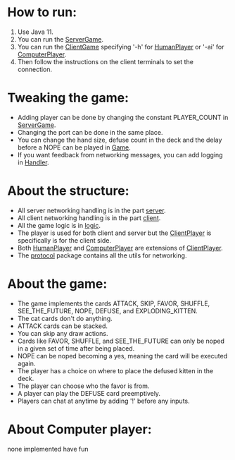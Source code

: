 # How to run:
1) Use Java 11.
2) You can run the [ServerGame](./src/networking/server/ServerGame.java). 
3) You can run the [ClientGame](./src/networking/client/ClientGame.java) specifying '-h' for [HumanPlayer](./src/logic/utils/players/HumanPlayer.java) or '-ai' for [ComputerPlayer](./src/logic/utils/players/ComputerPlayer.java).
4) Then follow the instructions on the client terminals to set the connection.

# Tweaking the game:
- Adding player can be done by changing the constant PLAYER_COUNT in [ServerGame](./src/networking/server/ServerGame.java).
- Changing the port can be done in the same place.
- You can change the hand size, defuse count in the deck and the delay before a NOPE can be played in [Game](./src/logic/Game.java).
- If you want feedback from networking messages, you can add logging in [Handler](./src/networking/protocol/Handler.java). 

# About the structure:
- All server networking handling is in the part [server](./src/networking/server).
- All client networking handling is in the part [client](./src/networking/client).
- All the game logic is in [logic](./src/logic).
- The player is used for both client and server but the [ClientPlayer](./src/logic/utils/players/ClientPlayer.java) is specifically is for the client side. 
- Both [HumanPlayer](./src/logic/utils/players/HumanPlayer.java) and [ComputerPlayer](./src/logic/utils/players/ComputerPlayer.java) are extensions of [ClientPlayer](./src/logic/utils/players/ClientPlayer.java).
- The [protocol](./src/networking/protocol) package contains all the utils for networking.

# About the game:
- The game implements the cards ATTACK, SKIP, FAVOR, SHUFFLE, SEE_THE_FUTURE, NOPE, DEFUSE, and EXPLODING_KITTEN.
- The cat cards don't do anything.
- ATTACK cards can be stacked.
- You can skip any draw actions.
- Cards like FAVOR, SHUFFLE, and SEE_THE_FUTURE can only be noped in a given set of time after being placed. 
- NOPE can be noped becoming a yes, meaning the card will be executed again.
- The player has a choice on where to place the defused kitten in the deck.
- The player can choose who the favor is from. 
- A player can play the DEFUSE card preemptively.
- Players can chat at anytime by adding '!' before any inputs.

# About Computer player:
none implemented have fun
